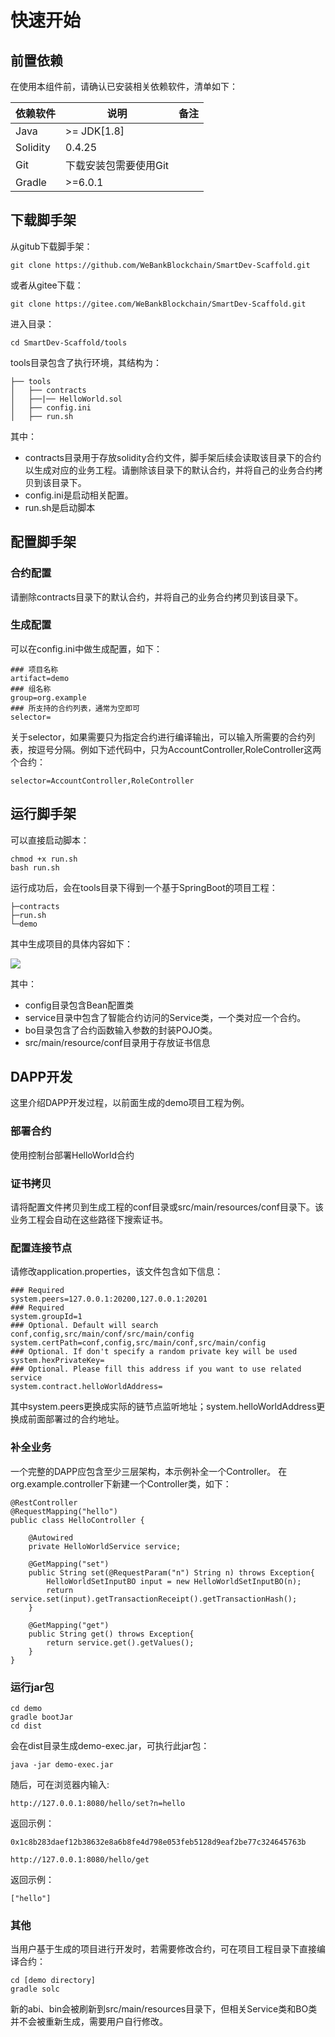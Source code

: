 # 快速开始

## 前置依赖

在使用本组件前，请确认已安装相关依赖软件，清单如下：

| 依赖软件 | 说明 |备注|
| --- | --- | --- |
| Java |>= JDK[1.8] | |
| Solidity | 0.4.25 | |
| Git | 下载安装包需要使用Git | |
| Gradle | >=6.0.1| |


## 下载脚手架
从gitub下载脚手架：

```
git clone https://github.com/WeBankBlockchain/SmartDev-Scaffold.git
```
或者从gitee下载：

```
git clone https://gitee.com/WeBankBlockchain/SmartDev-Scaffold.git
```

进入目录：
```
cd SmartDev-Scaffold/tools
```

tools目录包含了执行环境，其结构为：
```
├── tools
│   ├── contracts
│   ├──|── HelloWorld.sol
│   ├── config.ini
│   ├── run.sh
```
其中：
- contracts目录用于存放solidity合约文件，脚手架后续会读取该目录下的合约以生成对应的业务工程。请删除该目录下的默认合约，并将自己的业务合约拷贝到该目录下。
- config.ini是启动相关配置。
- run.sh是启动脚本

## 配置脚手架
### 合约配置
请删除contracts目录下的默认合约，并将自己的业务合约拷贝到该目录下。

### 生成配置
可以在config.ini中做生成配置，如下：
```
### 项目名称
artifact=demo
### 组名称
group=org.example
### 所支持的合约列表，通常为空即可
selector=
```

关于selector，如果需要只为指定合约进行编译输出，可以输入所需要的合约列表，按逗号分隔。例如下述代码中，只为AccountController,RoleController这两个合约：

```
selector=AccountController,RoleController
```

## 运行脚手架
可以直接启动脚本：
```
chmod +x run.sh
bash run.sh
```

运行成功后，会在tools目录下得到一个基于SpringBoot的项目工程：
```
├─contracts
├─run.sh
└─demo
```
其中生成项目的具体内容如下：

![](image/Sample.png)

其中：
- config目录包含Bean配置类
- service目录中包含了智能合约访问的Service类，一个类对应一个合约。
- bo目录包含了合约函数输入参数的封装POJO类。
- src/main/resource/conf目录用于存放证书信息

## DAPP开发
这里介绍DAPP开发过程，以前面生成的demo项目工程为例。
### 部署合约
使用控制台部署HelloWorld合约
### 证书拷贝
请将配置文件拷贝到生成工程的conf目录或src/main/resources/conf目录下。该业务工程会自动在这些路径下搜索证书。
### 配置连接节点
请修改application.properties，该文件包含如下信息：
```
### Required
system.peers=127.0.0.1:20200,127.0.0.1:20201
### Required
system.groupId=1
### Optional. Default will search conf,config,src/main/conf/src/main/config
system.certPath=conf,config,src/main/conf,src/main/config
### Optional. If don't specify a random private key will be used
system.hexPrivateKey=
### Optional. Please fill this address if you want to use related service
system.contract.helloWorldAddress=

```
其中system.peers更换成实际的链节点监听地址；system.helloWorldAddress更换成前面部署过的合约地址。

### 补全业务
一个完整的DAPP应包含至少三层架构，本示例补全一个Controller。
在org.example.controller下新建一个Controller类，如下：
```
@RestController
@RequestMapping("hello")
public class HelloController {

    @Autowired
    private HelloWorldService service;
    
    @GetMapping("set")
    public String set(@RequestParam("n") String n) throws Exception{
        HelloWorldSetInputBO input = new HelloWorldSetInputBO(n);
        return service.set(input).getTransactionReceipt().getTransactionHash();
    }

    @GetMapping("get")
    public String get() throws Exception{
        return service.get().getValues();
    }
}

```

### 运行jar包
```
cd demo
gradle bootJar
cd dist
```
会在dist目录生成demo-exec.jar，可执行此jar包：
```
java -jar demo-exec.jar
```
随后，可在浏览器内输入:
```
http://127.0.0.1:8080/hello/set?n=hello
```
返回示例：
```
0x1c8b283daef12b38632e8a6b8fe4d798e053feb5128d9eaf2be77c324645763b
```

```
http://127.0.0.1:8080/hello/get
```
返回示例：
```
["hello"]
```
### 其他
当用户基于生成的项目进行开发时，若需要修改合约，可在项目工程目录下直接编译合约：
```
cd [demo directory]
gradle solc
```

新的abi、bin会被刷新到src/main/resources目录下，但相关Service类和BO类并不会被重新生成，需要用户自行修改。
